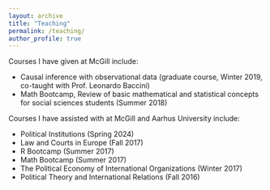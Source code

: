 ```yaml
---
layout: archive
title: "Teaching"
permalink: /teaching/
author_profile: true
---
```


Courses I have given at McGill include:

* Causal inference with observational data (graduate course, Winter 2019, co-taught with Prof. Leonardo Baccini)
* Math Bootcamp, Review of basic mathematical and statistical concepts for social sciences students (Summer 2018)

Courses I have assisted with at McGill and Aarhus University include:

* Political Institutions (Spring 2024)
* Law and Courts in Europe (Fall 2017)
* R Bootcamp (Summer 2017)
* Math Bootcamp (Summer 2017)
* The Political Economy of International Organizations (Winter 2017)
* Political Theory and International Relations (Fall 2016)
